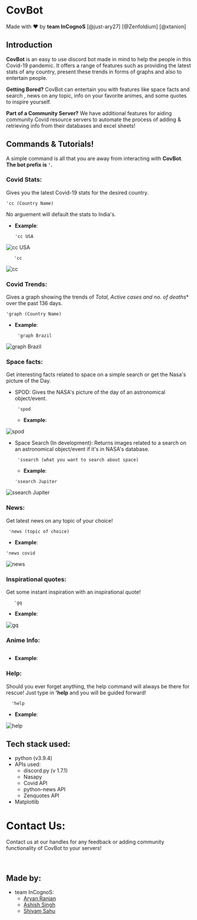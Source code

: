 # CovBot
   Made with ❤ by **team InCognoS**
        [@just-ary27] [@Zenfoldium]  [@xtanion]

## Introduction

**CovBot** is an easy to use discord bot made in mind to help the people in this Covid-19 pandemic. It offers a range of features such as providing the latest stats of any country, present these trends in forms of graphs and also to entertain people. 

**Getting Bored?** 
CovBot can entertain you with features like space facts and search , news on any topic, info on your favorite animes, and some quotes to inspire yourself.

**Part of a Community Server?**
We have additional features for aiding community Covid resource servers to automate the process of adding & retrieving info from their databases and excel sheets!

## Commands & Tutorials!
A simple command is all that you are away from interacting with **CovBot**.
**The bot prefix is ``` ' ```.**

  ### Covid Stats:
   Gives you the latest Covid-19 stats for the desired country.

 ```
'cc (Country Name)
 ```

   No arguement will default the stats to India's.

   - **Example**:
        
       ```
       'cc USA
       ```
![cc USA](https://user-images.githubusercontent.com/82609788/120090887-a4554580-c123-11eb-8aab-8fb9217863cc.png)
       
       'cc
       
![cc](https://user-images.githubusercontent.com/82609788/120090890-aae3bd00-c123-11eb-9867-895fb5b12b63.png)


  ### Covid Trends:
   Gives a graph showing the trends of *Total, Active cases and no. of deaths** over the past 136 days.

   ```
'graph (Country Name)
   ```
        
   - **Example**:

       ```
        'graph Brazil
       ```
![graph Brazil](https://user-images.githubusercontent.com/82609788/120091189-6d346380-c126-11eb-8bf1-21842f6121d9.png)

  ### Space facts:
   Get interesting facts related to space on a simple search or get the Nasa's picture of the Day.

   - SPOD:
        Gives the NASA's picture of the day of an astronomical object/event.

       ```
        'spod
       ```
        - **Example**:
       
![spod](https://user-images.githubusercontent.com/82609788/120091195-7b827f80-c126-11eb-8a4a-038769b34369.png)


   - Space Search (In development):
        Returns images related to a search on an astronomical object/event if it's in NASA's database.

       ```
        'ssearch (what you want to search about space)
       ```

        - **Example**:
        ```
        'ssearch Jupiter
        ```
![ssearch Jupiter](https://user-images.githubusercontent.com/82609788/120091200-81786080-c126-11eb-820c-5ce3d94fbcd3.png)

  ### News:
   Get latest news on any topic of your choice!

   ```
    'news (topic of choice)
   ```

   - **Example**:
   ```
   'news covid
   ```
![news](https://user-images.githubusercontent.com/82609788/120091208-8fc67c80-c126-11eb-9ee4-1bbc774cdebb.png)

  ### Inspirational quotes:
   Get some instant inspiration with an inspirational quote!

 ```text
    'gq
 ```

   - **Example**:
   
![gq](https://user-images.githubusercontent.com/82609788/120091210-9523c700-c126-11eb-87d6-8b4885675420.png)

  ### Anime Info:
    

   ```

   ```

   - **Example**:

  ### Help:
   Should you ever forget anything, the help command will always be there for rescue! Just type in **'help** and you will be guided forward!

  ```
    'help
  ```
   - **Example**:

![help](https://user-images.githubusercontent.com/82609788/120091212-9a811180-c126-11eb-9e7c-e96611ba7fd6.png)

## Tech stack used:

   - python (v3.9.4)
   - APIs used:
        - discord.py (v 1.7.1)
        - Nasapy 
        - Covid API
        - python-news API
        - Zenquotes API
   - Matplotlib 



# Contact Us:
Contact us at our handles for any feedback or adding community functionality of CovBot to your servers!

<p><span>&emsp;&emsp;&emsp;&emsp;&emsp;&emsp;&emsp;&emsp;&emsp;&emsp;&emsp;&emsp;</span>
<a href="https://www.facebook.com/incognos.incognos"><img src="https://cdn1.iconfinder.com/data/icons/social-media-2285/512/Colored_Facebook3_svg-64.png" alt=""></a>
<span>&emsp;&emsp;&emsp;&emsp;&emsp;&emsp;</span>
<a href="https://www.instagram.com/team_incognos/"><img src="https://cdn2.iconfinder.com/data/icons/social-media-2285/512/1_Instagram_colored_svg_1-64.png" alt=""></a><span>&emsp;&emsp;&emsp;&emsp;&emsp;&emsp;</span>
<a href="https://twitter.com/team_incognos"><img src="https://cdn2.iconfinder.com/data/icons/social-media-2285/512/1_Twitter_colored_svg-64.png" alt=""></a>
<span>&emsp;&emsp;&emsp;&emsp;&emsp;&emsp;</span>
</p>

## Made by:

- team InCognoS:
  - [Aryan Ranjan](@just-ary27)
  - [Ashish Singh](@Zenfoldium)
  - [Shivam Sahu](@xtanion)



